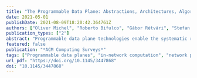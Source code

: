```yaml
---
title: "The Programmable Data Plane: Abstractions, Architectures, Algorithms, and Applications"
date: 2021-05-01
publishDate: 2021-08-09T18:20:42.364761Z
authors: ["Oliver Michel", "Roberto Bifulco", "Gábor Rétvári", "Stefan Schmid"]
publication_types: ["2"]
abstract: "Programmable data plane technologies enable the systematic reconfiguration of the low-level processing steps applied to network packets and are key drivers toward realizing the next generation of network services and applications. This survey presents recent trends and issues in the design and implementation of programmable network devices, focusing on prominent abstractions, architectures, algorithms, and applications proposed, debated, and realized over the past years. We elaborate on the trends that led to the emergence of this technology and highlight the most important pointers from the literature, casting different taxonomies for the field, and identifying avenues for future research."
featured: false
publication: "*ACM Computing Surveys*"
tags: ["Programmable data planes", "in-network computation", "network programmability", "packet processing", "programmable switches"]
url_pdf: "https://doi.org/10.1145/3447868"
doi: "10.1145/3447868"
---
```


